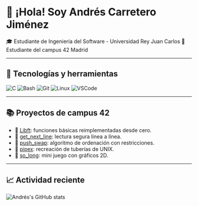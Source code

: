 # 👋 ¡Hola! Soy Andrés Carretero Jiménez

🎓 Estudiante de Ingeniería del Software - Universidad Rey Juan Carlos
🚀 Estudiante del campus 42 Madrid  

---

## 🧰 Tecnologías y herramientas

![C](https://img.shields.io/badge/-C-555?style=flat-square&logo=c)
![Bash](https://img.shields.io/badge/-Bash-4EAA25?style=flat-square&logo=gnubash)
![Git](https://img.shields.io/badge/-Git-F05032?style=flat-square&logo=git)
![Linux](https://img.shields.io/badge/-Linux-000?style=flat-square&logo=linux)
![VSCode](https://img.shields.io/badge/-VS%20Code-007ACC?style=flat-square&logo=visual-studio-code)

---

## 📚 Proyectos de campus 42

- 🔹 [Libft](https://github.com/ancarret/Libft): funciones básicas reimplementadas desde cero.
- 🔹 [get_next_line](https://github.com/ancarret/get_next_line): lectura segura línea a línea.
- 🔹 [push_swap](https://github.com/ancarret/push_swap): algoritmo de ordenación con restricciones.
- 🔹 [pipex](https://github.com/ancarret/pipex): recreación de tuberías de UNIX.
- 🔹 [so_long](https://github.com/ancarret/so_long): mini juego con gráficos 2D.

---

## 📈 Actividad reciente

![Andrés's GitHub stats](https://github-readme-stats.vercel.app/api?username=ancarret&show_icons=true&theme=tokyonight)
